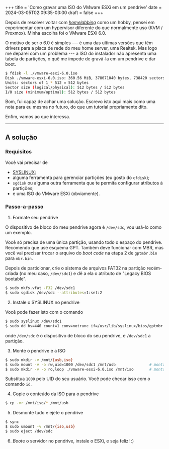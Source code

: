 +++
title = 'Como gravar uma ISO do VMware ESXi em um pendrive'
date = 2024-03-05T02:09:35-03:00
draft = false
+++

Depois de resolver voltar com [*homelabbing*](https://www.reddit.com/r/homelab/comments/8q1sz7/what_is_a_homelab_and_what_does_it_do/) como um hobby, pensei em experimentar com um hypervisor diferente do que normalmente uso (KVM / Proxmox). Minha escolha foi o VMware ESXi 6.0.

O motivo de ser o 6.0 é simples --- é uma das ultimas versões que têm drivers para a placa de rede do meu home server, uma Realtek. Mas logo me deparei com um problema --- a ISO do instalador não apresenta uma tabela de partições, o quê me impede de gravá-la em um pendrive e dar boot.

```bash
$ fdisk -l ./vmware-esxi-6.0.iso
Disk ./vmware-esxi-6.0.iso: 360.56 MiB, 378071040 bytes, 738420 sectors
Units: sectors of 1 * 512 = 512 bytes
Sector size (logical/physical): 512 bytes / 512 bytes
I/O size (minimum/optimal): 512 bytes / 512 bytes
```

Bom, fui capaz de achar uma solução. Escrevo isto aqui mais como uma nota para eu mesma no futuro, do que um tutorial propriamente dito.

Enfim, vamos ao que interessa.
<!--more-->
---

## A solução

### Requisitos

Você vai precisar de

- [SYSLINUX](https://en.wikipedia.org/wiki/SYSLINUX);
- alguma ferramenta para gerenciar partições (eu gosto do `cfdisk`);
- `sgdisk` ou alguma outra ferramenta que te permita configurar atributos à partições;
- e uma ISO do VMware ESXi (obviamente).

### Passo-a-passo

1. Formate seu pendrive

O dispositivo de bloco do meu pendrive agora é `/dev/sdc`, vou usá-lo como um exemplo.

Você só precisa de uma única partição, usando todo o espaço do pendrive. Recomendo que use esquema GPT. Também deve funcionar com MBR, mas você vai precisar trocar o arquivo do *boot code* na etapa 2 de `gptmbr.bin` para `mbr.bin`.

Depois de particionar, crie o sistema de arquivos FAT32 na partição recém-criada (no meu caso, `/dev/sdc1`) e dê a ela o atributo de "Legacy BIOS bootable".

```bash
$ sudo mkfs.vfat -F32 /dev/sdc1
$ sudo sgdisk /dev/sdc --attributes=1:set:2
```

2. Instale o SYSLINUX no pendrive

Você pode fazer isto com o comando

```bash
$ sudo syslinux /dev/sdc1
$ sudo dd bs=440 count=1 conv=notrunc if=/usr/lib/syslinux/bios/gptmbr.bin of=/dev/sdc
```

onde `/dev/sdc` é o dispositivo de bloco do seu pendrive, e `/dev/sdc1` a partição.

3. Monte o pendrive e a ISO

```bash
$ sudo mkdir -v /mnt/{usb,iso}
$ sudo mount -v -o rw,uid=1000 /dev/sdc1 /mnt/usb               # montando o pendrive
$ sudo mkdir -v -o ro,loop ./vmware-esxi-6.0.iso /mnt/iso       # montando a ISO
```

Substitua `1000` pelo UID do seu usuário. Você pode checar isso com o comando `id`.

4. Copie o conteúdo da ISO para o pendrive

```bash
$ cp -vr /mnt/iso/* /mnt/usb
```

5. Desmonte tudo e ejete o pendrive

```bash
$ sync
$ sudo umount -v /mnt/{iso,usb}
$ sudo eject /dev/sdc
```

6. *Boot*e o servidor no pendrive, instale o ESXi, e seja feliz! :)
